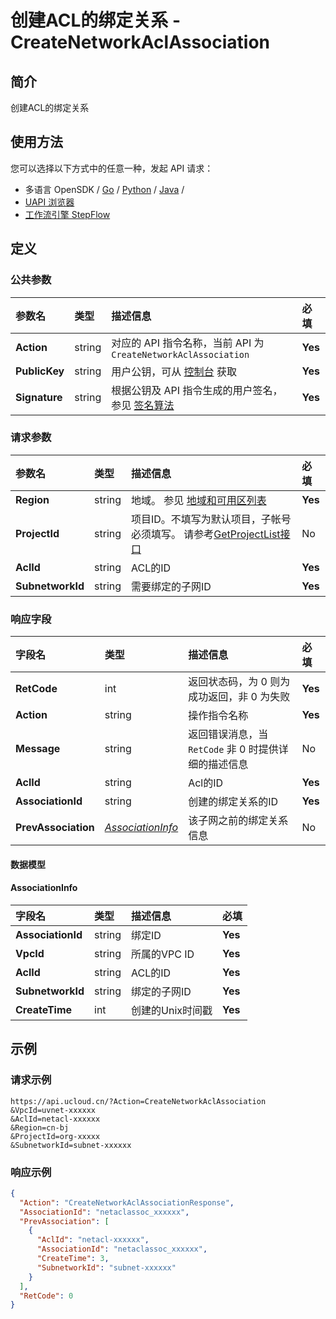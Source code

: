 # 创建ACL的绑定关系 - CreateNetworkAclAssociation

## 简介

创建ACL的绑定关系






## 使用方法

您可以选择以下方式中的任意一种，发起 API 请求：
- 多语言 OpenSDK / [Go](https://github.com/ucloud/ucloud-sdk-go) / [Python](https://github.com/ucloud/ucloud-sdk-python3) / [Java](https://github.com/ucloud/ucloud-sdk-java) /
- [UAPI 浏览器](https://console.ucloud.cn/uapi/detail?id=CreateNetworkAclAssociation)
- [工作流引擎 StepFlow](https://console.ucloud.cn/stepflow/manage/)


## 定义

### 公共参数

| 参数名 | 类型 | 描述信息 | 必填 |
|:---|:---|:---|:---|
| **Action**     | string  | 对应的 API 指令名称，当前 API 为 `CreateNetworkAclAssociation`                        | **Yes** |
| **PublicKey**  | string  | 用户公钥，可从 [控制台](https://console.ucloud.cn/uapi/apikey) 获取                                             | **Yes** |
| **Signature**  | string  | 根据公钥及 API 指令生成的用户签名，参见 [签名算法](api/summary/signature.md)  | **Yes** |

### 请求参数

| 参数名 | 类型 | 描述信息 | 必填 |
|:---|:---|:---|:---|
| **Region** | string | 地域。 参见 [地域和可用区列表](api/summary/regionlist) |**Yes**|
| **ProjectId** | string | 项目ID。不填写为默认项目，子帐号必须填写。 请参考[GetProjectList接口](api/summary/get_project_list) |No|
| **AclId** | string | ACL的ID |**Yes**|
| **SubnetworkId** | string | 需要绑定的子网ID |**Yes**|

### 响应字段

| 字段名 | 类型 | 描述信息 | 必填 |
|:---|:---|:---|:---|
| **RetCode** | int | 返回状态码，为 0 则为成功返回，非 0 为失败 |**Yes**|
| **Action** | string | 操作指令名称 |**Yes**|
| **Message** | string | 返回错误消息，当 `RetCode` 非 0 时提供详细的描述信息 |No|
| **AclId** | string | Acl的ID |**Yes**|
| **AssociationId** | string | 创建的绑定关系的ID |**Yes**|
| **PrevAssociation** | [*AssociationInfo*](#AssociationInfo) | 该子网之前的绑定关系信息 |No|

#### 数据模型


#### AssociationInfo

| 字段名 | 类型 | 描述信息 | 必填 |
|:---|:---|:---|:---|
| **AssociationId** | string | 绑定ID |**Yes**|
| **VpcId** | string | 所属的VPC ID |**Yes**|
| **AclId** | string | ACL的ID |**Yes**|
| **SubnetworkId** | string | 绑定的子网ID |**Yes**|
| **CreateTime** | int | 创建的Unix时间戳 |**Yes**|

## 示例

### 请求示例
    
```
https://api.ucloud.cn/?Action=CreateNetworkAclAssociation
&VpcId=uvnet-xxxxxx
&AclId=netacl-xxxxxx
&Region=cn-bj
&ProjectId=org-xxxxx
&SubnetworkId=subnet-xxxxxx
```

### 响应示例
    
```json
{
  "Action": "CreateNetworkAclAssociationResponse",
  "AssociationId": "netaclassoc_xxxxxx",
  "PrevAssociation": [
    {
      "AclId": "netacl-xxxxxx",
      "AssociationId": "netaclassoc_xxxxxx",
      "CreateTime": 3,
      "SubnetworkId": "subnet-xxxxxx"
    }
  ],
  "RetCode": 0
}
```





